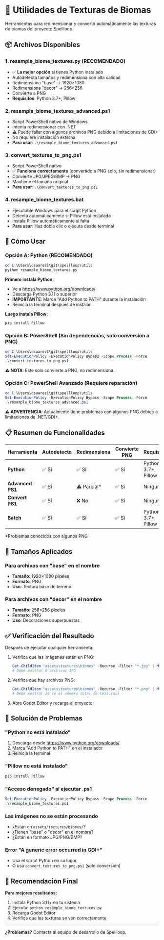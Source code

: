 # 🎨 Utilidades de Texturas de Biomas

Herramientas para redimensionar y convertir automáticamente las texturas de biomas del proyecto Spellloop.

## 📦 Archivos Disponibles

### 1. **resample_biome_textures.py** (RECOMENDADO)
- ✅ **La mejor opción** si tienes Python instalado
- Autodetecta tamaños y redimensiona con alta calidad
- Redimensiona "base" → 1920×1080
- Redimensiona "decor" → 256×256
- Convierte a PNG
- **Requisitos**: Python 3.7+, Pillow

### 2. **resample_biome_textures_advanced.ps1**
- Script PowerShell nativo de Windows
- Intenta redimensionar con .NET
- ⚠️ Puede fallar con algunos archivos PNG debido a limitaciones de GDI+
- No requiere instalación externa
- **Para usar**: `.\resample_biome_textures_advanced.ps1`

### 3. **convert_textures_to_png.ps1**
- Script PowerShell nativo
- ✅ **Funciona correctamente** (convertido a PNG solo, sin redimensionar)
- Convierte JPG/JPEG/BMP → PNG
- Mantiene el tamaño original
- **Para usar**: `.\convert_textures_to_png.ps1`

### 4. **resample_biome_textures.bat**
- Ejecutable Windows para el script Python
- Detecta automáticamente si Pillow está instalado
- Instala Pillow automáticamente si falta
- **Para usar**: Haz doble clic o ejecuta desde terminal

## 🚀 Cómo Usar

### Opción A: Python (RECOMENDADO)

```powershell
cd C:\Users\dsuarez1\git\spellloop\utils
python resample_biome_textures.py
```

**Primero instala Python:**
- Ve a https://www.python.org/downloads/
- Descarga Python 3.11 o superior
- **IMPORTANTE**: Marca "Add Python to PATH" durante la instalación
- Reinicia la terminal después de instalar

**Luego instala Pillow:**
```powershell
pip install Pillow
```

### Opción B: PowerShell (Sin dependencias, solo conversión a PNG)

```powershell
cd C:\Users\dsuarez1\git\spellloop\utils
Set-ExecutionPolicy -ExecutionPolicy Bypass -Scope Process -Force
.\convert_textures_to_png.ps1
```

**⚠️ NOTA**: Este solo convierte a PNG, no redimensiona.

### Opción C: PowerShell Avanzado (Requiere reparación)

```powershell
cd C:\Users\dsuarez1\git\spellloop\utils
Set-ExecutionPolicy -ExecutionPolicy Bypass -Scope Process -Force
.\resample_biome_textures_advanced.ps1
```

**⚠️ ADVERTENCIA**: Actualmente tiene problemas con algunos PNG debido a limitaciones de .NET/GDI+.

## 📋 Resumen de Funcionalidades

| Herramienta | Autodetecta | Redimensiona | Convierte PNG | Requisitos |
|---|---|---|---|---|
| **Python** | ✅ Sí | ✅ Sí | ✅ Sí | Python 3.7+, Pillow |
| **Advanced PS1** | ✅ Sí | ⚠️ Parcial* | ✅ Sí | Ninguno |
| **Convert PS1** | ✅ Sí | ❌ No | ✅ Sí | Ninguno |
| **Batch** | ✅ Sí | ✅ Sí | ✅ Sí | Python 3.7+, Pillow |

*Problemas conocidos con algunos PNG

## 🎯 Tamaños Aplicados

### Para archivos con "base" en el nombre
- **Tamaño**: 1920×1080 píxeles
- **Formato**: PNG
- **Uso**: Textura base de terreno

### Para archivos con "decor" en el nombre
- **Tamaño**: 256×256 píxeles
- **Formato**: PNG
- **Uso**: Decoraciones superpuestas

## ✅ Verificación del Resultado

Después de ejecutar cualquier herramienta:

1. Verifica que las imágenes están en PNG:
   ```powershell
   Get-ChildItem "assets\textures\biomes" -Recurse -Filter "*.jpg" | Measure-Object
   # Debe mostrar 0 archivos JPG
   ```

2. Verifica que hay archivos PNG:
   ```powershell
   Get-ChildItem "assets\textures\biomes" -Recurse -Filter "*.png" | Measure-Object
   # Debe mostrar 24 (o el número total de texturas)
   ```

3. Abre Godot Editor y recarga el proyecto

## 🐛 Solución de Problemas

### "Python no está instalado"
1. Descarga desde https://www.python.org/downloads/
2. Marca "Add Python to PATH" en el instalador
3. Reinicia la terminal

### "Pillow no está instalado"
```powershell
pip install Pillow
```

### "Acceso denegado" al ejecutar .ps1
```powershell
Set-ExecutionPolicy -ExecutionPolicy Bypass -Scope Process -Force
.\resample_biome_textures.ps1
```

### Las imágenes no se están procesando
- ¿Están en `assets/textures/biomes/`?
- ¿Tienen "base" o "decor" en el nombre?
- ¿Están en formato JPG/PNG/BMP?

### Error "A generic error occurred in GDI+"
- Usa el script Python en su lugar
- O usa `convert_textures_to_png.ps1` (solo conversión)

## 📝 Recomendación Final

**Para mejores resultados:**
1. Instala Python 3.11+ en tu sistema
2. Ejecuta: `python resample_biome_textures.py`
3. Recarga Godot Editor
4. Verifica que las texturas se ven correctamente

---

**¿Problemas?** Contacta al equipo de desarrollo de Spellloop.

